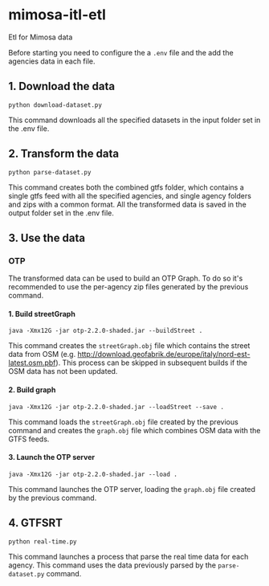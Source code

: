 # mimosa-itl-etl
Etl for Mimosa data

Before starting you need to configure the a `.env` file and the add the agencies data in each file.

## 1. Download the data
`python download-dataset.py`

This command downloads all the specified datasets in the input folder set in the .env file.

## 2. Transform the data
`python parse-dataset.py`

This command creates both the combined gtfs folder, which contains a single gtfs feed with all the specified agencies, and single agency folders and zips with a common format. All the transformed data is saved in the output folder set in the .env file.

## 3. Use the data

### OTP

The transformed data can be used to build an OTP Graph. To do so it's recommended to use the per-agency zip files generated by the previous command.

#### 1. Build streetGraph
`java -Xmx12G -jar otp-2.2.0-shaded.jar --buildStreet .`

This command creates the `streetGraph.obj` file which contains the street data from OSM (e.g. http://download.geofabrik.de/europe/italy/nord-est-latest.osm.pbf). This process can be skipped in subsequent builds if the OSM data has not been updated.

#### 2. Build graph
`java -Xmx12G -jar otp-2.2.0-shaded.jar --loadStreet --save .`

This command loads the `streetGraph.obj` file created by the previous command and creates the `graph.obj` file which combines OSM data with the GTFS feeds.

#### 3. Launch the OTP server
`java -Xmx12G -jar otp-2.2.0-shaded.jar --load .`

This command launches the OTP server, loading the `graph.obj` file created by the previous command.

## 4. GTFSRT
`python real-time.py`

This command launches a process that parse the real time data for each agency. This command uses the data previously parsed by the `parse-dataset.py` command.
